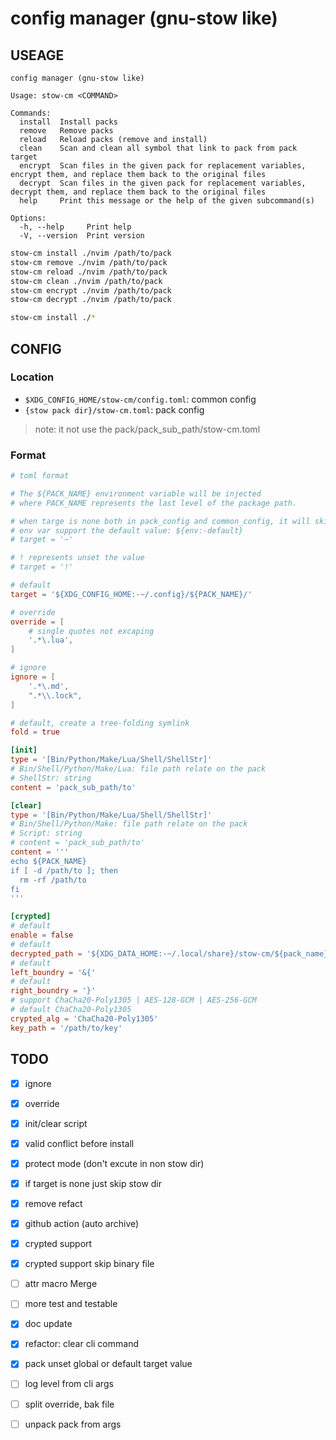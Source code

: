 # config manager (gnu-stow like)

## USEAGE

```
config manager (gnu-stow like)

Usage: stow-cm <COMMAND>

Commands:
  install  Install packs
  remove   Remove packs
  reload   Reload packs (remove and install)
  clean    Scan and clean all symbol that link to pack from pack target
  encrypt  Scan files in the given pack for replacement variables, encrypt them, and replace them back to the original files
  decrypt  Scan files in the given pack for replacement variables, decrypt them, and replace them back to the original files
  help     Print this message or the help of the given subcommand(s)

Options:
  -h, --help     Print help
  -V, --version  Print version
```

```sh
stow-cm install ./nvim /path/to/pack
stow-cm remove ./nvim /path/to/pack
stow-cm reload ./nvim /path/to/pack
stow-cm clean ./nvim /path/to/pack
stow-cm encrypt ./nvim /path/to/pack
stow-cm decrypt ./nvim /path/to/pack

stow-cm install ./*
```

## CONFIG

### Location

- `$XDG_CONFIG_HOME/stow-cm/config.toml`: common config
- `{stow pack dir}/stow-cm.toml`: pack config

> note: it not use the pack/pack_sub_path/stow-cm.toml

### Format

```toml
# toml format

# The ${PACK_NAME} environment variable will be injected
# where PACK_NAME represents the last level of the package path.

# when targe is none both in pack_config and common_config, it will skip link the dir_tree
# env var support the default value: ${env:-default}
# target = '~'

# ! represents unset the value
# target = '!'

# default
target = '${XDG_CONFIG_HOME:-~/.config}/${PACK_NAME}/'

# override
override = [
    # single quotes not excaping
    '.*\.lua',
]

# ignore
ignore = [
    '.*\.md',
    ".*\\.lock",
]

# default, create a tree-folding symlink
fold = true

[init]
type = '[Bin/Python/Make/Lua/Shell/ShellStr]'
# Bin/Shell/Python/Make/Lua: file path relate on the pack
# ShellStr: string
content = 'pack_sub_path/to'

[clear]
type = '[Bin/Python/Make/Lua/Shell/ShellStr]'
# Bin/Shell/Python/Make: file path relate on the pack
# Script: string
# content = 'pack_sub_path/to'
content = '''
echo ${PACK_NAME}
if [ -d /path/to ]; then
  rm -rf /path/to
fi
'''

[crypted]
# default
enable = false
# default
decrypted_path = '${XDG_DATA_HOME:-~/.local/share}/stow-cm/${pack_name}/decrypted/'
# default
left_boundry = '&{'
# default
right_boundry = '}'
# support ChaCha20-Poly1305 | AES-128-GCM | AES-256-GCM
# default ChaCha20-Poly1305
crypted_alg = 'ChaCha20-Poly1305'
key_path = '/path/to/key'
```

## TODO

- [x] ignore
- [x] override
- [x] init/clear script
- [x] valid conflict before install
- [x] protect mode (don't excute in non stow dir)
- [x] if target is none just skip stow dir
- [x] remove refact
- [x] github action (auto archive)

- [x] crypted support
- [x] crypted support skip binary file
- [ ] attr macro Merge

- [ ] more test and testable

- [x] doc update
- [x] refactor: clear cli command
- [x] pack unset global or default target value

- [ ] log level from cli args

- [ ] split override, bak file

- [ ] unpack pack from args
